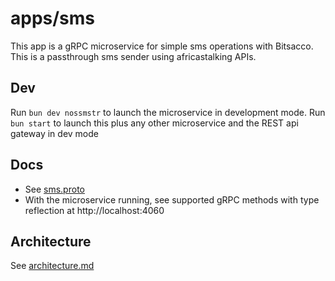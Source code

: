 # apps/sms

This app is a gRPC microservice for simple sms operations with Bitsacco.
This is a passthrough sms sender using africastalking APIs.

## Dev

Run `bun dev nossmstr` to launch the microservice in development mode.
Run `bun start` to launch this plus any other microservice and the REST api gateway in dev mode 

## Docs

- See [sms.proto](https://github.com/bitsacco/os/blob/main/proto/sms.proto)
- With the microservice running, see supported gRPC methods with type reflection at http://localhost:4060

## Architecture

See [architecture.md](https://github.com/bitsacco/os/blob/main/docs/architecture.md)
